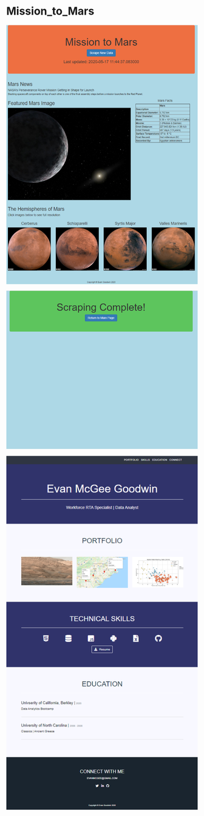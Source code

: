 # Mission_to_Mars

![index.png](https://github.com/evanmgoodwin/Mission_to_Mars/blob/master/index.png)

![scrape.png](http://github.com/evanmgoodwin/Mission_to_Mars/blob/master/scrape.png)

![portfolio.png](https://github.com/evanmgoodwin/Mission_to_Mars/blob/master/portfolio.png)
